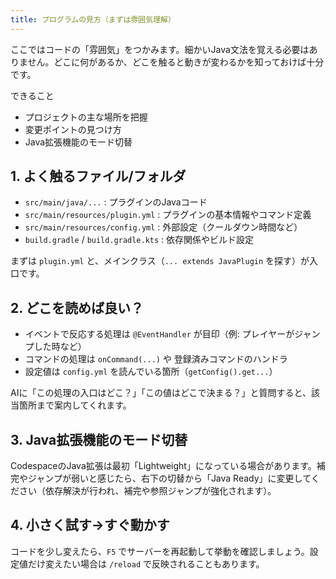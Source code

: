 ```yaml
---
title: プログラムの見方（まずは雰囲気理解）
---
```


ここではコードの「雰囲気」をつかみます。細かいJava文法を覚える必要はありません。どこに何があるか、どこを触ると動きが変わるかを知っておけば十分です。  

できること  
- プロジェクトの主な場所を把握  
- 変更ポイントの見つけ方  
- Java拡張機能のモード切替  

## 1. よく触るファイル/フォルダ  
- `src/main/java/...` : プラグインのJavaコード  
- `src/main/resources/plugin.yml` : プラグインの基本情報やコマンド定義  
- `src/main/resources/config.yml` : 外部設定（クールダウン時間など）  
- `build.gradle` / `build.gradle.kts` : 依存関係やビルド設定  

まずは `plugin.yml` と、メインクラス（`... extends JavaPlugin` を探す）が入口です。  

## 2. どこを読めば良い？  
- イベントで反応する処理は `@EventHandler` が目印（例: プレイヤーがジャンプした時など）  
- コマンドの処理は `onCommand(...)` や 登録済みコマンドのハンドラ  
- 設定値は `config.yml` を読んでいる箇所（`getConfig().get...`）  

AIに「この処理の入口はどこ？」「この値はどこで決まる？」と質問すると、該当箇所まで案内してくれます。  

## 3. Java拡張機能のモード切替  
CodespaceのJava拡張は最初「Lightweight」になっている場合があります。補完やジャンプが弱いと感じたら、右下の切替から「Java Ready」に変更してください（依存解決が行われ、補完や参照ジャンプが強化されます）。  

## 4. 小さく試す→すぐ動かす  
コードを少し変えたら、`F5` でサーバーを再起動して挙動を確認しましょう。設定値だけ変えたい場合は `/reload` で反映されることもあります。  
